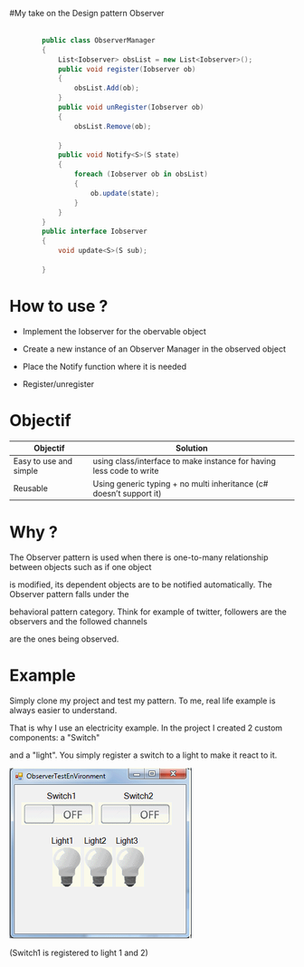 #My take on the Design pattern Observer
```csharp

        public class ObserverManager
        {
            List<Iobserver> obsList = new List<Iobserver>();
            public void register(Iobserver ob)
            {
                obsList.Add(ob);
            }
            public void unRegister(Iobserver ob)
            {
                obsList.Remove(ob);

            }
            public void Notify<S>(S state)
            {
                foreach (Iobserver ob in obsList)
                {
                    ob.update(state);
                }
            }
        }
        public interface Iobserver
        {
            void update<S>(S sub);

        }
```
# How to use ?

* Implement the Iobserver for the obervable object

* Create a new instance of an Observer Manager in the observed object

* Place the Notify function where it is needed

* Register/unregister 

# Objectif 

| Objectif  | Solution |
| ------------- | ------------- |
| Easy to use and simple | using class/interface to make instance for having less code to write   |
| Reusable | Using generic typing + no multi inheritance (c# doesn’t support it)  |



# Why ?

The Observer pattern is used when there is one-to-many relationship between objects such as if one object

is modified, its dependent objects are to be notified automatically. The Observer pattern falls under the 

behavioral pattern category. Think for example of twitter, followers are the observers and the followed channels 

are the ones being observed.

# Example

Simply clone my project and test my pattern. To me, real life example is always easier to understand. 

That is why I use an electricity example. In the project I created 2 custom components: a "Switch"

and a "light". You simply register a switch to a light to make it react to it.

 

![alt tag](https://raw.githubusercontent.com/JGLaferte/Observer/master/ObserverPat/ObserverPattern/Img/Observer.gif)

(Switch1 is registered to light 1 and 2)



  
